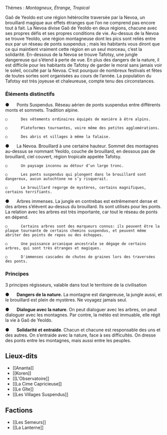 Thèmes : _Montagneux, Étrange, Tropical_

Gaô de Yeoldo est une région hétéroclite traversée par la Nevoa, un brouillard magique aux effets étranges que l’on ne comprend pas encore tout à fait. La Nevoa divise Gaô de Yeoldo en deux régions, chacune avec ses propres défis et ses propres conditions de vie. Au-dessus de la Nevoa se trouve Yeoldo, une région montagneuse dont les pics sont reliés entre eux par un réseau de ponts suspendus ; mais les habitants vous diront que ce qui maintient vraiment cette région en un seul morceau, c’est la solidarité. En-dessous de la Nevoa se trouve Tafotsy, une jungle dangereuse qui s’étend à perte de vue. En plus des dangers de la nature, il est difficile pour les habitants de Tafotsy de garder le moral sans jamais voir le soleil, occulté par la Nevoa. C’est pourquoi de nombreux festivals et fêtes de toutes sortes sont organisées au cours de l’année. La population du Tafotsy est très joyeuse et chaleureuse, compte tenu des circonstances.

### Éléments distinctifs

●      Ponts Suspendus. Réseau aérien de ponts suspendus entre différents monts et sommets. Tradition alpine.

	○      Des vêtements ordinaires équipés de manière à être alpins.

	○      Plateformes tournantes, voire même des petites agglomérations.

	○      Des abris et villages à même la falaise.

●      La Nevoa. Brouillard à une certaine hauteur. Sommet des montagnes au-dessus se nommant Yeoldo, couche de brouillard, en dessous pas de brouillard, ciel couvert, région tropicale appelée Tafotsy.

	○      Un paysage inconnu au détour d’un large tronc.

	○      Les ponts suspendus qui plongent dans le brouillard sont dangereux, aucun autochtone ne s’y risquerait.

	○      Le brouillard regorge de mystères, certains magnifiques, certains terrifiants.

●      Arbres immenses. La jungle en contrebas est extrêmement dense et des arbres s’élèvent au-dessus du brouillard. Ils sont utilisés pour les ponts. La relation avec les arbres est très importante, car tout le réseau de ponts en dépend.

	○      Certains arbres sont des marqueurs connus: ils peuvent être la plaque tournante de certains chemins suspendus, et peuvent même abriter des points de repos ou des échoppes.

	○      Une puissance arcanique ancestrale se dégage de certains arbres, qui sont très étranges et magiques.

	○      D'immenses cascades de chutes de graines lors des traversées des ponts.

### Principes

3 principes régisseurs, valable dans tout le territoire de la civilisation

●      **Dangers de la nature.** La montagne est dangereuse, la jungle aussi, et le brouillard est plein de mystères. Ne voyagez jamais seul.

●      **Dialogue avec la nature**. On peut dialoguer avec les arbres, on peut dialoguer avec les montagnes. Par contre, la météo est immuable, elle régit la vie à Gaô de Yeoldo.

●      **Solidarité et entraide**. Chacun et chacune est responsable des uns et des autres. On s’entraide avec la nature, face à ses difficultés. On dresse des ponts entre les montagnes, mais aussi entre les peuples.

## Lieux-dits
- [[Ananta]]
- [[Koren]]
- [[L'Observatoire]]
- [[La Cime Capricieuse]]
- [[Le Gîte]]
- [[Les Villages Suspendus]]

## Factions
- [[Les Semeurs]]
- [[La Lanterne]]
